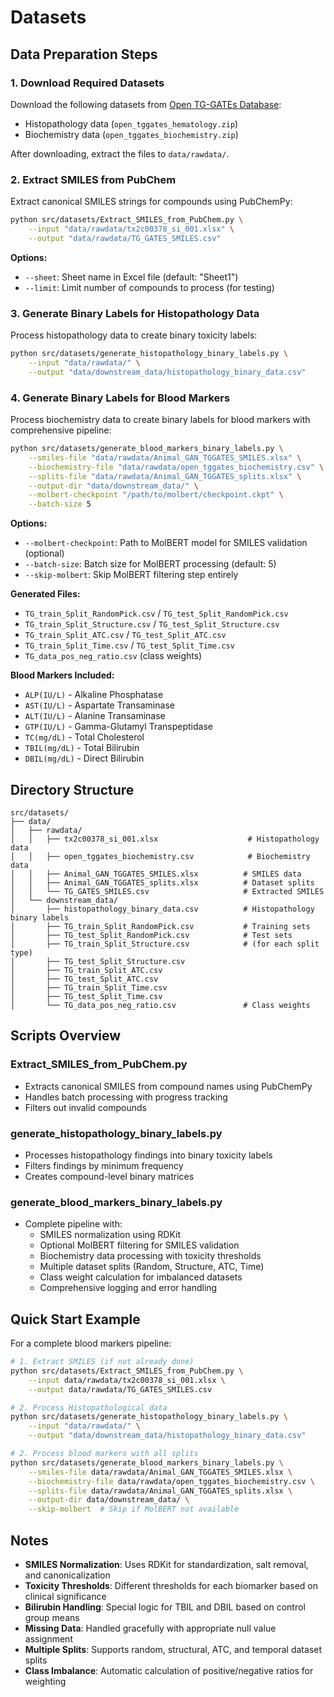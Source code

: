 # Datasets

## Data Preparation Steps

### 1. Download Required Datasets
Download the following datasets from [Open TG-GATEs Database](https://dbarchive.biosciencedbc.jp/en/open-tggates/download.html):
- Histopathology data (`open_tggates_hematology.zip`)
- Biochemistry data (`open_tggates_biochemistry.zip`)

After downloading, extract the files to `data/rawdata/`.

### 2. Extract SMILES from PubChem
Extract canonical SMILES strings for compounds using PubChemPy:

```bash
python src/datasets/Extract_SMILES_from_PubChem.py \
    --input "data/rawdata/tx2c00378_si_001.xlsx" \
    --output "data/rawdata/TG_GATES_SMILES.csv"
```

**Options:**
- `--sheet`: Sheet name in Excel file (default: "Sheet1")
- `--limit`: Limit number of compounds to process (for testing)

### 3. Generate Binary Labels for Histopathology Data
Process histopathology data to create binary toxicity labels:

```bash
python src/datasets/generate_histopathology_binary_labels.py \
    --input "data/rawdata/" \
    --output "data/downstream_data/histopathology_binary_data.csv"
```

### 4. Generate Binary Labels for Blood Markers
Process biochemistry data to create binary labels for blood markers with comprehensive pipeline:

```bash
python src/datasets/generate_blood_markers_binary_labels.py \
    --smiles-file "data/rawdata/Animal_GAN_TGGATES_SMILES.xlsx" \
    --biochemistry-file "data/rawdata/open_tggates_biochemistry.csv" \
    --splits-file "data/rawdata/Animal_GAN_TGGATES_splits.xlsx" \
    --output-dir "data/downstream_data/" \
    --molbert-checkpoint "/path/to/molbert/checkpoint.ckpt" \
    --batch-size 5
```

**Options:**
- `--molbert-checkpoint`: Path to MolBERT model for SMILES validation (optional)
- `--batch-size`: Batch size for MolBERT processing (default: 5)
- `--skip-molbert`: Skip MolBERT filtering step entirely

**Generated Files:**
- `TG_train_Split_RandomPick.csv` / `TG_test_Split_RandomPick.csv`
- `TG_train_Split_Structure.csv` / `TG_test_Split_Structure.csv`
- `TG_train_Split_ATC.csv` / `TG_test_Split_ATC.csv`
- `TG_train_Split_Time.csv` / `TG_test_Split_Time.csv`
- `TG_data_pos_neg_ratio.csv` (class weights)

**Blood Markers Included:**
- `ALP(IU/L)` - Alkaline Phosphatase
- `AST(IU/L)` - Aspartate Transaminase
- `ALT(IU/L)` - Alanine Transaminase
- `GTP(IU/L)` - Gamma-Glutamyl Transpeptidase
- `TC(mg/dL)` - Total Cholesterol
- `TBIL(mg/dL)` - Total Bilirubin
- `DBIL(mg/dL)` - Direct Bilirubin

## Directory Structure
```
src/datasets/
├── data/
│   ├── rawdata/
│   │   ├── tx2c00378_si_001.xlsx                    # Histopathology data
│   │   ├── open_tggates_biochemistry.csv            # Biochemistry data
│   │   ├── Animal_GAN_TGGATES_SMILES.xlsx          # SMILES data
│   │   ├── Animal_GAN_TGGATES_splits.xlsx          # Dataset splits
│   │   └── TG_GATES_SMILES.csv                     # Extracted SMILES
│   └── downstream_data/
│       ├── histopathology_binary_data.csv          # Histopathology binary labels
│       ├── TG_train_Split_RandomPick.csv           # Training sets
│       ├── TG_test_Split_RandomPick.csv            # Test sets
│       ├── TG_train_Split_Structure.csv            # (for each split type)
│       ├── TG_test_Split_Structure.csv
│       ├── TG_train_Split_ATC.csv
│       ├── TG_test_Split_ATC.csv
│       ├── TG_train_Split_Time.csv
│       ├── TG_test_Split_Time.csv
│       └── TG_data_pos_neg_ratio.csv               # Class weights
```

## Scripts Overview

### Extract_SMILES_from_PubChem.py
- Extracts canonical SMILES from compound names using PubChemPy
- Handles batch processing with progress tracking
- Filters out invalid compounds

### generate_histopathology_binary_labels.py
- Processes histopathology findings into binary toxicity labels
- Filters findings by minimum frequency
- Creates compound-level binary matrices

### generate_blood_markers_binary_labels.py
- Complete pipeline with:
  - SMILES normalization using RDKit
  - Optional MolBERT filtering for SMILES validation
  - Biochemistry data processing with toxicity thresholds
  - Multiple dataset splits (Random, Structure, ATC, Time)
  - Class weight calculation for imbalanced datasets
  - Comprehensive logging and error handling

## Quick Start Example

For a complete blood markers pipeline:

```bash
# 1. Extract SMILES (if not already done)
python src/datasets/Extract_SMILES_from_PubChem.py \
    --input data/rawdata/tx2c00378_si_001.xlsx \
    --output data/rawdata/TG_GATES_SMILES.csv

# 2. Process Histopathological data
python src/datasets/generate_histopathology_binary_labels.py \
    --input "data/rawdata/" \
    --output "data/downstream_data/histopathology_binary_data.csv"

# 2. Process blood markers with all splits
python src/datasets/generate_blood_markers_binary_labels.py \
    --smiles-file data/rawdata/Animal_GAN_TGGATES_SMILES.xlsx \
    --biochemistry-file data/rawdata/open_tggates_biochemistry.csv \
    --splits-file data/rawdata/Animal_GAN_TGGATES_splits.xlsx \
    --output-dir data/downstream_data/ \
    --skip-molbert  # Skip if MolBERT not available
```

## Notes

- **SMILES Normalization**: Uses RDKit for standardization, salt removal, and canonicalization
- **Toxicity Thresholds**: Different thresholds for each biomarker based on clinical significance
- **Bilirubin Handling**: Special logic for TBIL and DBIL based on control group means
- **Missing Data**: Handled gracefully with appropriate null value assignment
- **Multiple Splits**: Supports random, structural, ATC, and temporal dataset splits
- **Class Imbalance**: Automatic calculation of positive/negative ratios for weighting
